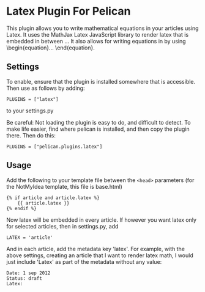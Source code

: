 Latex Plugin For Pelican
========================

This plugin allows you to write mathematical equations in your articles using Latex.
It uses the MathJax Latex JavaScript library to render latex that is embedded in
between $..$. It also allows for writing equations in by using \begin{equation}...
\end{equation}.

Settings
--------
To enable, ensure that the plugin is installed somewhere that is accessible.
Then use as follows by adding:

    PLUGINS = ["latex"]

to your settings.py

Be careful: Not loading the plugin is easy to do, and difficult to detect. To
make life easier, find where pelican is installed, and then copy the plugin
there. Then do this:

    PLUGINS = ["pelican.plugins.latex"]

Usage
-----
Add the following to your template file between the `<head>` parameters (for
the NotMyIdea template, this file is base.html)

    {% if article and article.latex %}
        {{ article.latex }}
    {% endif %}

Now latex will be embedded in every article. If however you want latex only for
selected articles, then in settings.py, add

    LATEX = 'article'

And in each article, add the metadata key 'latex'. For example, with the above
settings, creating an article that I want to render latex math, I would just 
include 'Latex' as part of the metadata without any value:

    Date: 1 sep 2012
    Status: draft
    Latex:
